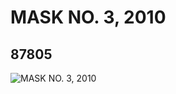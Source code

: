 # MASK NO. 3, 2010
## 87805
![MASK NO. 3, 2010](https://lc-www-live-s.legocdn.com/media/bricks/5/2/4578992.jpg)